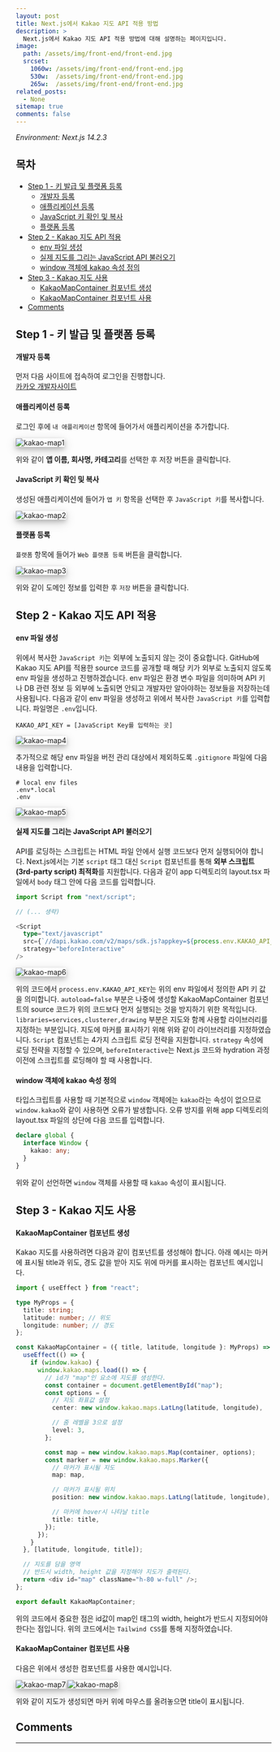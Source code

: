 ```yaml
---
layout: post
title: Next.js에서 Kakao 지도 API 적용 방법
description: >
  Next.js에서 Kakao 지도 API 적용 방법에 대해 설명하는 페이지입니다.
image: 
  path: /assets/img/front-end/front-end.jpg
  srcset:
    1060w: /assets/img/front-end/front-end.jpg
    530w:  /assets/img/front-end/front-end.jpg
    265w:  /assets/img/front-end/front-end.jpg
related_posts:
  - None
sitemap: true
comments: false
---
```

<i>Environment: Next.js 14.2.3</i>

<h2> 목차 </h2>

- [Step 1 - 키 발급 및 플랫폼 등록](#step-1---키-발급-및-플랫폼-등록)
    - [개발자 등록](#개발자-등록)
    - [애플리케이션 등록](#애플리케이션-등록)
    - [JavaScript 키 확인 및 복사](#javascript-키-확인-및-복사)
    - [플랫폼 등록](#플랫폼-등록)
- [Step 2 - Kakao 지도 API 적용](#step-2---kakao-지도-api-적용)
    - [env 파일 생성](#env-파일-생성)
    - [실제 지도를 그리는 JavaScript API 불러오기](#실제-지도를-그리는-javascript-api-불러오기)
    - [window 객체에 kakao 속성 정의](#window-객체에-kakao-속성-정의)
- [Step 3 - Kakao 지도 사용](#step-3---kakao-지도-사용)
    - [KakaoMapContainer 컴포넌트 생성](#kakaomapcontainer-컴포넌트-생성)
    - [KakaoMapContainer 컴포넌트 사용](#kakaomapcontainer-컴포넌트-사용)
- [Comments](#comments)

## Step 1 - 키 발급 및 플랫폼 등록

#### 개발자 등록
먼저 다음 사이트에 접속하여 로그인을 진행합니다.    
<a href="https://developers.kakao.com/" target="_blank">카카오 개발자사이트</a>

#### 애플리케이션 등록
로그인 후에 `내 애플리케이션` 항목에 들어가서 애플리케이션을 추가합니다.

<img src="/assets/img/front-end/kakao-map/kakao-map1.png" alt="kakao-map1" style="box-shadow: 0 4px 8px 0 rgba(0, 0, 0, 0.2), 0 6px 20px 0 rgba(0, 0, 0, 0.19);"/>

위와 같이 <b>앱 이름, 회사명, 카테고리</b>를 선택한 후 저장 버튼을 클릭합니다.

#### JavaScript 키 확인 및 복사
생성된 애플리케이션에 들어가 `앱 키` 항목을 선택한 후 `JavaScript 키`를 복사합니다.

<img src="/assets/img/front-end/kakao-map/kakao-map2.png" alt="kakao-map2" style="box-shadow: 0 4px 8px 0 rgba(0, 0, 0, 0.2), 0 6px 20px 0 rgba(0, 0, 0, 0.19);"/>    

#### 플랫폼 등록
`플랫폼` 항목에 들어가 `Web 플랫폼 등록` 버튼을 클릭합니다.

<img src="/assets/img/front-end/kakao-map/kakao-map3.png" alt="kakao-map3" style="box-shadow: 0 4px 8px 0 rgba(0, 0, 0, 0.2), 0 6px 20px 0 rgba(0, 0, 0, 0.19);"/>     

위와 같이 도메인 정보를 입력한 후 `저장` 버튼을 클릭합니다.


## Step 2 - Kakao 지도 API 적용

#### env 파일 생성
위에서 복사한 `JavaScript 키`는 외부에 노출되지 않는 것이 중요합니다. GitHub에 Kakao 지도 API를 적용한 source 코드를 공개할 때 해당 키가 외부로 노출되지 않도록 env 파일을 생성하고 진행하겠습니다. env 파일은 환경 변수 파일을 의미하며 API 키나 DB 관련 정보 등 외부에 노출되면 안되고 개발자만 알아야하는 정보들을 저장하는데 사용됩니다. 다음과 같이 env 파일을 생성하고 위에서 복사한 `JavaScript 키`를 입력합니다. 파일명은 `.env`입니다.     
```
KAKAO_API_KEY = [JavaScript Key를 입력하는 곳]
```

<img src="/assets/img/front-end/kakao-map/kakao-map4.png" alt="kakao-map4" style="box-shadow: 0 4px 8px 0 rgba(0, 0, 0, 0.2), 0 6px 20px 0 rgba(0, 0, 0, 0.19);"/>

추가적으로 해당 env 파일을 버전 관리 대상에서 제외하도록 `.gitignore` 파일에 다음 내용을 입력합니다.
```
# local env files
.env*.local
.env
```

<img src="/assets/img/front-end/kakao-map/kakao-map5.png" alt="kakao-map5" style="box-shadow: 0 4px 8px 0 rgba(0, 0, 0, 0.2), 0 6px 20px 0 rgba(0, 0, 0, 0.19);"/>     

#### 실제 지도를 그리는 JavaScript API 불러오기
API를 로딩하는 스크립트는 HTML 파일 안에서 실행 코드보다 먼저 실행되어야 합니다. Next.js에서는 기본 `script` 태그 대신 `Script` 컴포넌트를 통해 
<b>외부 스크립트(3rd-party script) 최적화</b>를 지원합니다. 다음과 같이 app 디렉토리의 layout.tsx 파일에서 `body` 태그 안에 다음 코드를 입력합니다. 

```ts
import Script from "next/script";

// (... 생략)

<Script
  type="text/javascript"
  src={`//dapi.kakao.com/v2/maps/sdk.js?appkey=${process.env.KAKAO_API_KEY}&autoload=false&libraries=services,clusterer,drawing`}
  strategy="beforeInteractive"
/>
```

<img src="/assets/img/front-end/kakao-map/kakao-map6.png" alt="kakao-map6" style="box-shadow: 0 4px 8px 0 rgba(0, 0, 0, 0.2), 0 6px 20px 0 rgba(0, 0, 0, 0.19);"/>       

위의 코드에서 `process.env.KAKAO_API_KEY`는 위의 env 파일에서 정의한 API 키 값을 의미합니다. `autoload=false` 부분은 나중에 생성할 KakaoMapContainer 컴포넌트의 source 코드가 위의 코드보다 먼저 실행되는 것을 방지하기 위한 목적입니다. `libraries=services,clusterer,drawing` 부분은 지도와 함께 사용할 라이브러리를 지정하는 부분입니다. 지도에 마커를 표시하기 위해 위와 같이 라이브러리를 지정하였습니다.
`Script` 컴포넌트는 4가지 스크립트 로딩 전략을 지원합니다. `strategy` 속성에 로딩 전략을 지정할 수 있으며, `beforeInteractive`는 Next.js 코드와 hydration 과정 이전에 스크립트를 로딩해야 할 때 사용합니다.

#### window 객체에 kakao 속성 정의
타입스크립트를 사용할 때 기본적으로 `window` 객체에는 `kakao`라는 속성이 없으므로 `window.kakao`와 같이 사용하면 오류가 발생합니다. 오류 방지를 위해 app 디렉토리의 layout.tsx 파일의 상단에 다음 코드를 입력합니다.
```ts
declare global {
  interface Window {
    kakao: any;
  }
}
```
위와 같이 선언하면 `window` 객체를 사용할 때 `kakao` 속성이 표시됩니다.


## Step 3 - Kakao 지도 사용

#### KakaoMapContainer 컴포넌트 생성
Kakao 지도를 사용하려면 다음과 같이 컴포넌트를 생성해야 합니다. 아래 예시는 마커에 표시될 title과 위도, 경도 값을 받아 지도 위에 마커를 표시하는 컴포넌트 예시입니다.
```ts
import { useEffect } from "react";

type MyProps = {
  title: string;
  latitude: number; // 위도
  longitude: number; // 경도
};

const KakaoMapContainer = ({ title, latitude, longitude }: MyProps) => {
  useEffect(() => {
    if (window.kakao) {
      window.kakao.maps.load(() => {
        // id가 "map"인 요소에 지도를 생성한다.
        const container = document.getElementById("map");
        const options = {
          // 지도 좌표값 설정
          center: new window.kakao.maps.LatLng(latitude, longitude),

          // 줌 레벨을 3으로 설정
          level: 3,
        };

        const map = new window.kakao.maps.Map(container, options);
        const marker = new window.kakao.maps.Marker({
          // 마커가 표시될 지도
          map: map,

          // 마커가 표시될 위치
          position: new window.kakao.maps.LatLng(latitude, longitude),

          // 마커에 hover시 나타날 title
          title: title,
        });
      });
    }
  }, [latitude, longitude, title]);

  // 지도를 담을 영역
  // 반드시 width, height 값을 지정해야 지도가 출력된다.
  return <div id="map" className="h-80 w-full" />;
};

export default KakaoMapContainer;
```
위의 코드에서 중요한 점은 id값이 map인 태그의 width, height가 반드시 지정되어야 한다는 점입니다. 위의 코드에서는 `Tailwind CSS`를 통해 지정하였습니다.

#### KakaoMapContainer 컴포넌트 사용
다음은 위에서 생성한 컴포넌트를 사용한 예시입니다.

<img src="/assets/img/front-end/kakao-map/kakao-map7.png" alt="kakao-map7" style="box-shadow: 0 4px 8px 0 rgba(0, 0, 0, 0.2), 0 6px 20px 0 rgba(0, 0, 0, 0.19);"/>    

<img src="/assets/img/front-end/kakao-map/kakao-map8.png" alt="kakao-map8" style="box-shadow: 0 4px 8px 0 rgba(0, 0, 0, 0.2), 0 6px 20px 0 rgba(0, 0, 0, 0.19);"/>    

위와 같이 지도가 생성되면 마커 위에 마우스를 올려놓으면 title이 표시됩니다.

## Comments
<hr />
<script
  src="https://utteranc.es/client.js"
  repo="HyunJinNo/HyunJinNo.github.io"
  issue-term="pathname"
  theme="github-light"
  crossorigin="anonymous"
  async
></script>